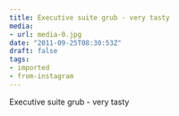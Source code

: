 ```yaml
---
title: Executive suite grub - very tasty
media:
- url: media-0.jpg
date: "2011-09-25T08:30:53Z"
draft: false
tags:
- imported
- from-instagram
---
```

Executive suite grub - very tasty
